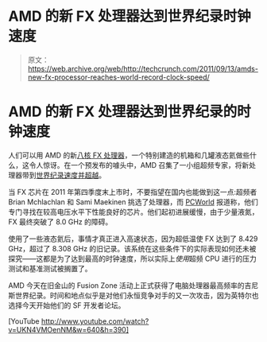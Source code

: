 # AMD 的新 FX 处理器达到世界纪录时钟速度 

> 原文：<https://web.archive.org/web/http://techcrunch.com/2011/09/13/amds-new-fx-processor-reaches-world-record-clock-speed/>

# AMD 的新 FX 处理器达到世界纪录的时钟速度

人们可以用 AMD 的新[八核 FX 处理器](https://web.archive.org/web/20230120123704/http://sites.amd.com/us/promo/processors/Pages/fx-processor.aspx)，一个特别建造的机箱和几罐液态氦做些什么，这令人惊讶。在一个预发布的噱头中，AMD 召集了一小组超频专家，将新处理器带到[世界纪录速度并超越](https://web.archive.org/web/20230120123704/http://www.marketwatch.com/story/amd-showcases-worlds-fastest-cpu-2011-09-13)。

当 FX 芯片在 2011 年第四季度末上市时，不要指望在国内也能做到这一点:超频者 Brian Mchlachlan 和 Sami Maekinen 挑选了处理器，而 [PCWorld](https://web.archive.org/web/20230120123704/http://www.pcworld.com/article/239858/amd_breaks_overclocking_record_leaves_the_competition_in_the_dust.html) 报道称，他们专门寻找在较高电压水平下性能良好的芯片。他们起初进展缓慢，由于少量液氮，FX 最终突破了 8.0 GHz 的障碍。

使用了一些液态氦后，事情才真正进入高速状态，因为超低温使 FX 达到了 8.429 GHz，超过了 8.308 GHz 的旧记录。该系统在这些条件下的实际表现如何还未被探究——这都是为了达到最高的时钟速度，所以实际上*使用*超频 CPU 进行的压力测试和基准测试被搁置了。

AMD 今天在旧金山的 Fusion Zone 活动上正式获得了电脑处理器最高频率的吉尼斯世界纪录。时间和地点似乎是对他们永恒竞争对手的又一次攻击，因为英特尔也选择今天开始他们的 SF 开发者论坛。

[YouTube http://www.youtube.com/watch?v=UKN4VMOenNM&w=640&h=390]